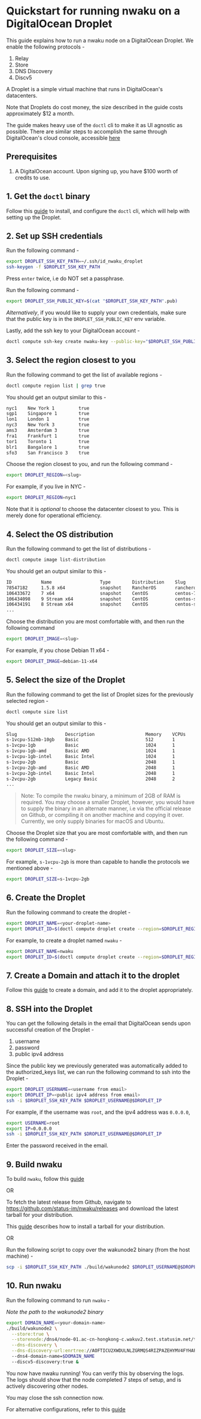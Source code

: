 # Quickstart for running nwaku on a DigitalOcean Droplet

This guide explains how to run a nwaku node on a 
DigitalOcean Droplet. We enable the following protocols -

1. Relay
2. Store
3. DNS Discovery
4. Discv5

A Droplet is a simple virtual machine that runs in DigitalOcean's datacenters.

Note that Droplets do cost money, the size described in the guide costs approximately $12 a month. 

The guide makes heavy use of the `doctl` cli to make it as UI agnostic as possible. 
There are similar steps to accomplish the same through DigitalOcean's cloud console, accessible [here](https://cloud.digitalocean.com/)

## Prerequisites

1. A DigitalOcean account. Upon signing up, you have $100 worth of credits to use.



## 1. Get the `doctl` binary

Follow this [guide](https://docs.digitalocean.com/reference/doctl/how-to/install/) to install,
and configure the `doctl` cli, which will help with setting up the Droplet.

## 2. Set up SSH credentials

Run the following command -
```bash
export DROPLET_SSH_KEY_PATH=~/.ssh/id_nwaku_droplet
ssh-keygen -f $DROPLET_SSH_KEY_PATH
```

Press `enter` twice, i.e do NOT set a passphrase.

Run the following command -
```bash
export DROPLET_SSH_PUBLIC_KEY=$(cat "$DROPLET_SSH_KEY_PATH".pub)
```

*Alternatively*, if you would like to supply your own credentials, make sure that the public key is in the `DROPLET_SSH_PUBLIC_KEY` env variable.


Lastly, add the ssh key to your DigitalOcean account -
```bash
doctl compute ssh-key create nwaku-key --public-key="$DROPLET_SSH_PUBLIC_KEY"
```

## 3. Select the region closest to you

Run the following command to get the list of available
regions -

```bash
doctl compute region list | grep true
```

You should get an output similar to this -

```bash
nyc1    New York 1         true
sgp1    Singapore 1        true
lon1    London 1           true
nyc3    New York 3         true
ams3    Amsterdam 3        true
fra1    Frankfurt 1        true
tor1    Toronto 1          true
blr1    Bangalore 1        true
sfo3    San Francisco 3    true
```
Choose the region closest to you, and run the following command -

```bash
export DROPLET_REGION=<slug>
```

For example, if you live in NYC -
```bash
export DROPLET_REGION=nyc1
```

Note that it is *optional* to choose the datacenter closest to you. This is merely done for operational efficiency.

## 4. Select the OS distribution

Run the following command to get the list of distributions -

```bash
doctl compute image list-distribution
```

You should get an output similar to this -

```bash
ID           Name                  Type        Distribution    Slug                   Public    Min Disk
78547182     1.5.8 x64             snapshot    RancherOS       rancheros              true      15
106433672    7 x64                 snapshot    CentOS          centos-7-x64           true      9
106434098    9 Stream x64          snapshot    CentOS          centos-stream-9-x64    true      10
106434191    8 Stream x64          snapshot    CentOS          centos-stream-8-x64    true      10
...
```

Choose the distribution you are most comfortable with, and then run the following command

```bash
export DROPLET_IMAGE=<slug>
```

For example, if you chose Debian 11 x64 -

```bash
export DROPLET_IMAGE=debian-11-x64
```

## 5. Select the size of the Droplet

Run the following command to get the list of Droplet sizes for the previously selected region -

```bash
doctl compute size list
```

You should get an output similar to this -
```bash
Slug                  Description                   Memory    VCPUs    Disk    Price Monthly    Price Hourly
s-1vcpu-512mb-10gb    Basic                         512       1        10      4.00             0.005950
s-1vcpu-1gb           Basic                         1024      1        25      6.00             0.008930
s-1vcpu-1gb-amd       Basic AMD                     1024      1        25      7.00             0.010420
s-1vcpu-1gb-intel     Basic Intel                   1024      1        25      7.00             0.010420
s-1vcpu-2gb           Basic                         2048      1        50      12.00            0.017860
s-1vcpu-2gb-amd       Basic AMD                     2048      1        50      14.00            0.020830
s-1vcpu-2gb-intel     Basic Intel                   2048      1        50      14.00            0.020830
s-2vcpu-2gb           Legacy Basic                  2048      2        60      18.00            0.026790
...
```

> Note: To compile the nwaku binary, a minimum of 2GB of RAM is required. You may choose a smaller Droplet, however, you would have to supply the binary in an alternate manner, i.e via the official release on Github, or compiling it on another machine and copying it over. Currently, we only supply binaries for macOS and Ubuntu.

Choose the Droplet size that you are most comfortable with, and then run the following command -

```bash
export DROPLET_SIZE=<slug>
```

For example, `s-1vcpu-2gb` is more than capable to handle the protocols we mentioned above -

```bash
export DROPLET_SIZE=s-1vcpu-2gb
```

## 6. Create the Droplet

Run the following command to create the droplet -

```bash
export DROPLET_NAME=<your-droplet-name>
export DROPLET_ID=$(doctl compute droplet create --region=$DROPLET_REGION --image=$DROPLET_IMAGE --size=$DROPLET_SIZE --enable-monitoring --format=ID --wait $DROPLET_NAME | sed -n '2 p')
```

For example, to create a droplet named `nwaku` -

```bash
export DROPLET_NAME=nwaku
export DROPLET_ID=$(doctl compute droplet create --region=$DROPLET_REGION --image=$DROPLET_IMAGE --size=$DROPLET_SIZE --enable-monitoring --format=ID --wait $DROPLET_NAME | sed -n '2 p')
```

## 7. Create a Domain and attach it to the droplet

Follow this [guide](https://docs.digitalocean.com/products/networking/dns/how-to/add-domains/) to create a domain, and add it to the droplet appropriately.

## 8. SSH into the Droplet

You can get the following details in the email that DigitalOcean sends upon successful creation of the Droplet -

1. username
2. password
3. public ipv4 address

Since the public key we previously generated was automatically added to the authorized_keys list, we can run the following command to ssh into the Droplet -

```bash
export DROPLET_USERNAME=<username from email>
export DROPLET_IP=<public ipv4 address from email>
ssh -i $DROPLET_SSH_KEY_PATH $DROPLET_USERNAME@$DROPLET_IP
```

For example, if the username was `root`, and the ipv4 address was `0.0.0.0`,

```bash
export USERNAME=root
export IP=0.0.0.0
ssh -i $DROPLET_SSH_KEY_PATH $DROPLET_USERNAME@$DROPLET_IP
```

Enter the password received in the email.

## 9. Build nwaku

To build `nwaku`, follow this [guide](./how-to/build.md)

OR

To fetch the latest release from Github, navigate to https://github.com/status-im/nwaku/releases and download the latest tarball for your distribution.

This [guide](https://www.itprotoday.com/development-techniques-and-management/how-install-targz-file-ubuntu-linux) describes how to install a tarball for your distribution.

OR

Run the following script to copy over the wakunode2 binary (from the host machine) -

```bash
scp -i $DROPLET_SSH_KEY_PATH ./build/wakunode2 $DROPLET_USERNAME@$DROPLET_IP:~/wakunode2
```

## 10. Run nwaku

Run the following command to run `nwaku` -

*Note the path to the wakunode2 binary*

```bash
export DOMAIN_NAME=<your-domain-name>
./build/wakunode2 \
  --store:true \
  --storenode:/dns4/node-01.ac-cn-hongkong-c.wakuv2.test.statusim.net/tcp/30303/p2p/16Uiu2HAkvWiyFsgRhuJEb9JfjYxEkoHLgnUQmr1N5mKWnYjxYRVm \
  --dns-discovery \
  --dns-discovery-url:enrtree://AOFTICU2XWDULNLZGRMQS4RIZPAZEHYMV4FYHAPW563HNRAOERP7C@test.waku.nodes.status.im
  --dns4-domain-name=$DOMAIN_NAME
  --discv5-discovery:true &
```

You now have nwaku running! You can verify this by observing the logs. The logs should show that the node completed 7 steps of setup, and is actively discovering other nodes.

You may close the ssh connection now.

For alternative configurations, refer to this [guide](./how-to/configure.md)

